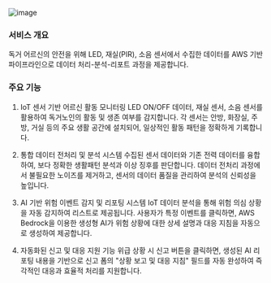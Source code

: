 ![image](https://github.com/user-attachments/assets/4f6555a7-a3a5-47c5-9fe5-eb91446e99fa)


### 서비스 개요
독거 어르신의 안전을 위해 LED, 재실(PIR), 소음 센서에서 수집한 데이터를
AWS 기반 파이프라인으로 데이터 처리-분석-리포트 과정을 제공합니다.

### 주요 기능

1. IoT 센서 기반 어르신 활동 모니터링
 LED ON/OFF 데이터, 재실 센서, 소음 센서를 활용하여 독거노인의 활동 및 생존 여부를 감지합니다.
 각 센서는 안방, 화장실, 주방, 거실 등의 주요 생활 공간에 설치되어, 일상적인 활동 패턴을 정확하게 기록합니다.

2. 통합 데이터 전처리 및 분석 시스템
 수집된 센서 데이터와 기존 전력 데이터를 융합하여, 보다 정확한 생활패턴 분석과 이상 징후를 판단합니다.
 데이터 전처리 과정에서 불필요한 노이즈를 제거하고, 센서의 데이터 품질을 관리하여 분석의 신뢰성을 높입니다.

3. AI 기반 위험 이벤트 감지 및 리포팅 시스템
 IoT 데이터 분석을 통해 위험 의심 상황을 자동 감지하여 리스트로 제공됩니다.
 사용자가 특정 이벤트를 클릭하면, AWS Bedrock을 이용한 생성형 AI가 위험 상황에 대한 상세 설명과 대응 지침을 자동으로 생성하여 제공합니다.

4. 자동화된 신고 및 대응 지원 기능
 위급 상황 시 신고 버튼을 클릭하면, 생성된 AI 리포팅 내용을 기반으로 신고 폼의 "상황 보고 및 대응 지침" 필드를 자동 완성하여 즉각적인 대응과 효율적 처리를 지원합니다.


